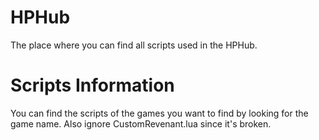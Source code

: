 # HPHub
The place where you can find all scripts used in the HPHub.
# Scripts Information
You can find the scripts of the games you want to find by looking for the game name.
Also ignore CustomRevenant.lua since it's broken.
